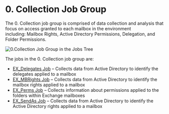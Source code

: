 # 0. Collection Job Group

The 0. Collection job group is comprised of data collection and analysis that focus on access
granted to each mailbox in the environment including: Mailbox Rights, Active Directory Permissions,
Delegation, and Folder Permissions.

![0.Collection Job Group in the Jobs Tree](/img/product_docs/accessanalyzer/solutions/exchange/databases/collection/collectionjobstree.webp)

The jobs in the 0. Collection job group are:

- [EX_Delegates Job](/docs/accessanalyzer/12.0/solutions/exchange/mailboxes/permissions/collection/ex_delegates.md) – Collects data from Active Directory to identify the
  delegates applied to a mailbox
- [EX_MBRights Job](/docs/accessanalyzer/12.0/solutions/exchange/mailboxes/permissions/collection/ex_mbrights.md) – Collects data from Active Directory to identify the mailbox
  rights applied to a mailbox
- [EX_Perms Job](/docs/accessanalyzer/12.0/solutions/exchange/mailboxes/permissions/collection/ex_perms.md) – Collects information about permissions applied to the folders within
  Exchange mailboxes
- [EX_SendAs Job](/docs/accessanalyzer/12.0/solutions/exchange/mailboxes/permissions/collection/ex_sendas.md) – Collects data from Active Directory to identify the Active
  Directory rights applied to a mailbox
